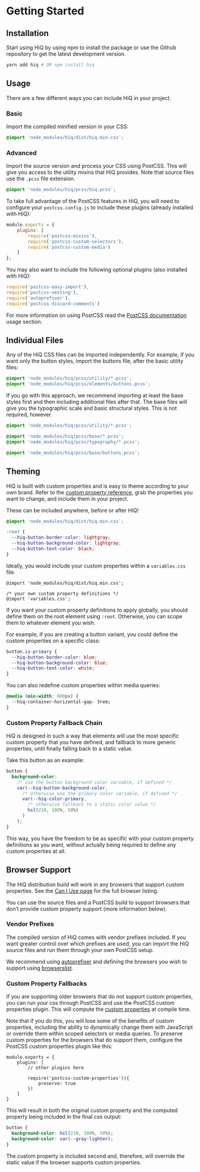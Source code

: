 # Getting Started

## Installation

Start using HiQ by using npm to install the package or use the Github repository to get the latest development version.

``` bash
yarn add hiq # OR npm install hiq
```

## Usage

There are a few different ways you can include HiQ in your project.

### Basic

Import the compiled minified version in your CSS:

```css
@import 'node_modules/hiq/dist/hiq.min.css';
```

### Advanced

Import the source version and process your CSS using PostCSS. This will give you access to the utility mixins that HiQ provides. Note that source files use the `.pcss` file extension.

```css
@import 'node_modules/hiq/pcss/hiq.pcss';
```

To take full advantage of the PostCSS features in HiQ, you will need to configure your `postcss.config.js` to include these plugins (already installed with HiQ):

```js
module.exports = {
    plugins: [
        require('postcss-mixins'),
        require('postcss-custom-selectors'),
        require('postcss-custom-media')
    ]
};
```

You may also want to include the following optional plugins (also installed with HiQ):

```js
require('postcss-easy-import'),
require('postcss-nesting'),
require('autoprefixer'),
require('postcss-discard-comments')
```

For more information on using PostCSS read the [PostCSS documentation](https://github.com/postcss/postcss#usage) usage section.

## Individual Files

Any of the HiQ CSS files can be imported independently. For example, if you want only the button styles, import the buttons file, after the basic utility files:

```css
@import 'node_modules/hiq/pcss/utility/*.pcss';
@import 'node_modules/hiq/pcss/elements/buttons.pcss';
```

If you go with this approach, we recommend importing at least the base styles first and then including additional files after that. The base files will give you the typographic scale and basic structural styles. This is not required, however.

```css
@import 'node_modules/hiq/pcss/utility/*.pcss';

@import 'node_modules/hiq/pcss/base/*.pcss';
@import 'node_modules/hiq/pcss/typography/*.pcss';

@import 'node_modules/hiq/pcss/base/buttons.pcss';
```

## Theming


HiQ is built with custom properties and is easy to theme according to your own brand. Refer to the [custom property reference](/reference), grab the properties you want to change, and include them in your project.

These can be included anywhere, before or after HiQ!

```css
@import 'node_modules/hiq/dist/hiq.min.css';

:root {
  --hiq-button-border-color: lightgray;
  --hiq-button-background-color: lightgray;
  --hiq-button-text-color: black;
}
```

Ideally, you would include your custom properties within a `variables.css` file.

```css{4}
@import 'node_modules/hiq/dist/hiq.min.css';

/* your own custom property definitions */
@import 'variables.css';
```

If you want your custom property definitions to apply globally, you should define them on the root element using `:root`. Otherwise, you can scope them to whatever element you wish.

For example, if you are creating a button variant, you could define the custom properties on a specific class:

```css
button.is-primary {
  --hiq-button-border-color: blue;
  --hiq-button-background-color: blue;
  --hiq-button-text-color: white;
}
```

You can also redefine custom properties within media queries:

```css
@media (min-width: 800px) {
  --hiq-container-horizontal-gap: 3rem;
}
```

### Custom Property Fallback Chain

HiQ is designed in such a way that elements will use the most specific custom property that you have defined, and fallback to more generic properties, until finally falling back to a static value.

Take this button as an example:

```css
button {
  background-color:
    /* use the button background color variable, if defined */
    var(--hiq-button-background-color,
      /* otherwise use the primary color variable, if defined */
      var(--hiq-color-primary,
        /* otherwise fallback to a static color value */
        hsl(210, 100%, 50%)
      )
    );
}
```

This way, you have the freedom to be as specific with your custom property definitions as you want, without actually being required to define any custom properties at all.

## Browser Support

The HiQ distribution build will work in any browsers that support custom properties. See the [Can I Use page](https://caniuse.com/#feat=css-variables) for the full browser listing.

You can use the source files and a PostCSS build to support browsers that don’t provide custom property support (more information below).

### Vendor Prefixes

The compiled version of HiQ comes with vendor prefixes included. If you want greater control over which prefixes are used, you can import the HiQ source files and run them through your own PostCSS setup.

We recommend using [autoprefixer](https://github.com/postcss/autoprefixer) and defining the browsers you wish to support using [browserslist](https://github.com/ai/browserslist).

### Custom Property Fallbacks

If you are supporting older browsers that do not support custom properties, you can run your css through PostCSS and use the PostCSS custom properties plugin. This will compute the [custom properties](https://github.com/postcss/postcss-custom-properties) at compile time.

Note that if you do this, you will lose some of the benefits of custom properties, including the ability to dynamically change them with JavaScript or override them within scoped selectors or media queries. To preserve custom properties for the browsers that do support them, configure the PostCSS custom properties plugin like this:

```js{5-7}
module.exports = {
    plugins: [
        // other plugins here

        require('postcss-custom-properties')({
            preserve: true
        })
    ]
}
```

This will result in both the original custom property and the computed property being included in the final css output:

```css
button {
  background-color: hsl(210, 100%, 50%);
  background-color: var(--gray-lighter);
}
```

The custom property is included second and, therefore, will override the static value if the browser supports custom properties.

